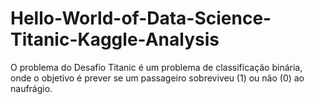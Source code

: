 # Hello-World-of-Data-Science-Titanic-Kaggle-Analysis
O problema do Desafio Titanic é um problema de classificação binária, onde o objetivo é prever se um passageiro sobreviveu (1) ou não (0) ao naufrágio.
